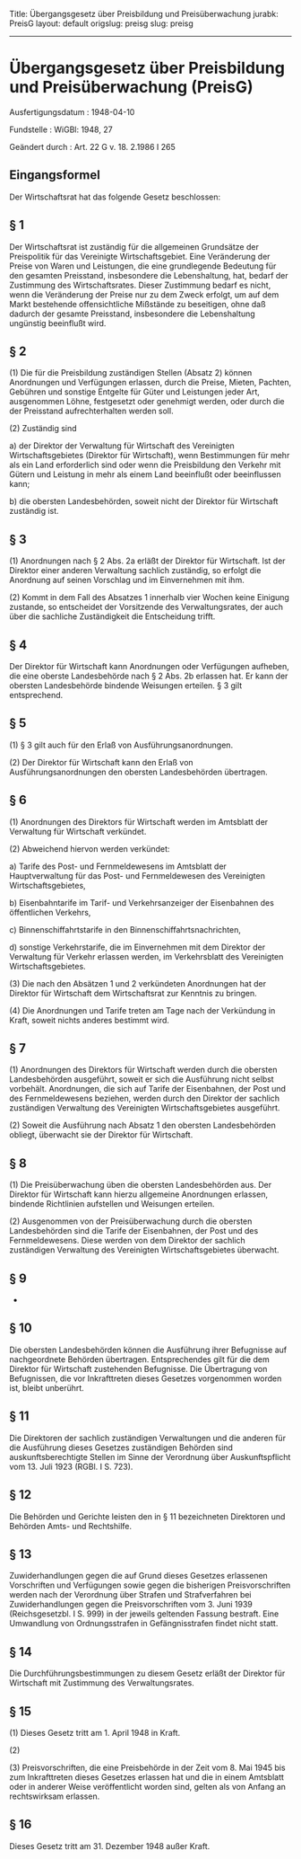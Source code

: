 Title: Übergangsgesetz über Preisbildung und Preisüberwachung
jurabk: PreisG
layout: default
origslug: preisg
slug: preisg

---

# Übergangsgesetz über Preisbildung und Preisüberwachung (PreisG)

Ausfertigungsdatum
:   1948-04-10

Fundstelle
:   WiGBl: 1948, 27

Geändert durch
:   Art. 22 G v. 18. 2.1986 I 265


## Eingangsformel

Der Wirtschaftsrat hat das folgende Gesetz beschlossen:


## § 1

Der
Wirtschaftsrat              ist zuständig für die allgemeinen
Grundsätze der Preispolitik für das
Vereinigte Wirtschaftsgebiet.              Eine Veränderung der Preise
von Waren und Leistungen, die eine grundlegende Bedeutung für den
gesamten Preisstand, insbesondere die Lebenshaltung, hat, bedarf der
Zustimmung
des Wirtschaftsrates.              Dieser Zustimmung bedarf es nicht,
wenn die Veränderung der Preise nur zu dem Zweck erfolgt, um auf dem
Markt bestehende offensichtliche Mißstände zu beseitigen, ohne daß
dadurch der gesamte Preisstand, insbesondere die Lebenshaltung
ungünstig beeinflußt wird.


## § 2

(1) Die für die Preisbildung zuständigen Stellen (Absatz 2) können
Anordnungen und Verfügungen erlassen, durch die Preise, Mieten,
Pachten, Gebühren und sonstige Entgelte für Güter und Leistungen jeder
Art, ausgenommen Löhne, festgesetzt oder genehmigt werden, oder durch
die der Preisstand aufrechterhalten werden soll.

(2) Zuständig sind

a)  der Direktor der Verwaltung für Wirtschaft des Vereinigten
    Wirtschaftsgebietes (Direktor für Wirtschaft),                    wenn
    Bestimmungen für mehr als ein Land erforderlich sind oder wenn die
    Preisbildung den Verkehr mit Gütern und Leistung in mehr als einem
    Land beeinflußt oder beeinflussen kann;


b)  die obersten Landesbehörden, soweit nicht
    der Direktor für Wirtschaft                    zuständig ist.





## § 3

(1) Anordnungen nach § 2 Abs. 2a erläßt
der Direktor für Wirtschaft.              Ist
der Direktor einer anderen Verwaltung              sachlich zuständig,
so erfolgt die Anordnung auf seinen Vorschlag und im Einvernehmen mit
ihm.

(2) Kommt in dem Fall des Absatzes 1 innerhalb vier Wochen keine
Einigung zustande, so entscheidet
der Vorsitzende des Verwaltungsrates,              der auch über die
sachliche Zuständigkeit die Entscheidung trifft.


## § 4

Der Direktor für Wirtschaft              kann Anordnungen oder
Verfügungen aufheben, die eine oberste Landesbehörde nach § 2 Abs. 2b
erlassen hat. Er kann der obersten Landesbehörde bindende Weisungen
erteilen. § 3 gilt entsprechend.


## § 5

(1) § 3 gilt auch für den Erlaß von Ausführungsanordnungen.

(2)
Der Direktor für Wirtschaft              kann den Erlaß von
Ausführungsanordnungen den obersten Landesbehörden übertragen.


## § 6

(1) Anordnungen
des Direktors für Wirtschaft              werden im
Amtsblatt der Verwaltung für Wirtschaft              verkündet.

(2) Abweichend hiervon werden verkündet:

a)  Tarife des Post- und Fernmeldewesens im
    Amtsblatt der Hauptverwaltung für das Post- und Fernmeldewesen des
    Vereinigten Wirtschaftsgebietes,


b)  Eisenbahntarife im
    Tarif- und Verkehrsanzeiger der Eisenbahnen des öffentlichen Verkehrs,


c)  Binnenschiffahrtstarife in den
    Binnenschiffahrtsnachrichten,


d)  sonstige Verkehrstarife, die im Einvernehmen mit
    dem Direktor der Verwaltung für Verkehr                    erlassen
    werden, im
    Verkehrsblatt des Vereinigten Wirtschaftsgebietes.




(3) Die nach den Absätzen 1 und 2 verkündeten Anordnungen hat
der Direktor für Wirtschaft              dem
Wirtschaftsrat              zur Kenntnis zu bringen.

(4) Die Anordnungen und Tarife treten am Tage nach der Verkündung in
Kraft, soweit nichts anderes bestimmt wird.


## § 7

(1) Anordnungen
des Direktors für Wirtschaft              werden durch die obersten
Landesbehörden ausgeführt, soweit er sich die Ausführung nicht selbst
vorbehält. Anordnungen, die sich auf Tarife der Eisenbahnen, der Post
und des Fernmeldewesens beziehen, werden durch
den Direktor              der sachlich zuständigen
Verwaltung des Vereinigten Wirtschaftsgebietes
ausgeführt.

(2) Soweit die Ausführung nach Absatz 1 den obersten Landesbehörden
obliegt, überwacht sie
der Direktor für Wirtschaft.


## § 8

(1) Die Preisüberwachung üben die obersten Landesbehörden aus.
Der Direktor für Wirtschaft              kann hierzu allgemeine
Anordnungen erlassen, bindende Richtlinien aufstellen und Weisungen
erteilen.

(2) Ausgenommen von der Preisüberwachung durch die obersten
Landesbehörden sind die Tarife der Eisenbahnen, der Post und des
Fernmeldewesens. Diese werden von
dem Direktor              der sachlich zuständigen
Verwaltung des Vereinigten Wirtschaftsgebietes              überwacht.


## § 9

-


## § 10

Die obersten Landesbehörden können die Ausführung ihrer Befugnisse auf
nachgeordnete Behörden übertragen. Entsprechendes gilt für die
dem Direktor für Wirtschaft              zustehenden Befugnisse. Die
Übertragung von Befugnissen, die vor Inkrafttreten dieses Gesetzes
vorgenommen worden ist, bleibt unberührt.


## § 11

Die
Direktoren der              sachlich zuständigen
Verwaltungen              und die anderen für die Ausführung dieses
Gesetzes zuständigen Behörden sind auskunftsberechtigte Stellen im
Sinne der Verordnung über Auskunftspflicht vom 13. Juli 1923 (RGBl. I
S. 723).


## § 12

Die Behörden und Gerichte leisten den in § 11 bezeichneten
Direktoren              und Behörden Amts- und Rechtshilfe.


## § 13

Zuwiderhandlungen gegen die auf Grund dieses Gesetzes erlassenen
Vorschriften und Verfügungen sowie gegen die bisherigen
Preisvorschriften werden nach der Verordnung über Strafen und
Strafverfahren bei Zuwiderhandlungen gegen die Preisvorschriften vom
3\. Juni 1939 (Reichsgesetzbl. I S. 999) in der jeweils geltenden
Fassung bestraft. Eine Umwandlung von Ordnungsstrafen in
Gefängnisstrafen findet nicht statt.


## § 14

Die Durchführungsbestimmungen zu diesem Gesetz erläßt
der Direktor für Wirtschaft              mit Zustimmung
des Verwaltungsrates.


## § 15

(1) Dieses Gesetz tritt am 1. April 1948 in Kraft.

(2)

(3) Preisvorschriften, die eine Preisbehörde in der Zeit vom 8. Mai
1945 bis zum Inkrafttreten dieses Gesetzes erlassen hat und die in
einem Amtsblatt oder in anderer Weise veröffentlicht worden sind,
gelten als von Anfang an rechtswirksam erlassen.


## § 16

Dieses Gesetz tritt am 31. Dezember 1948 außer Kraft.

